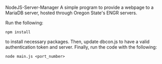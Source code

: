 NodeJS-Server-Manager
A simple program to provide a webpage to a MariaDB server, hosted through Oregon State's ENGR servers.

Run the following:

    npm install

to install necessary packages. Then, update dbcon.js to have a valid authentication token and server.
Finally, run the code with the following:

    node main.js <port_number>